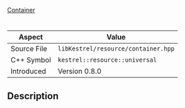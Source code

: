 [Container](index.md)
# 
| Aspect | Value |
| --- | --- |
| Source File | `libKestrel/resource/container.hpp` |
| C++ Symbol | `kestrel::resource::universal` |
| Introduced | Version 0.8.0 |
## Description
